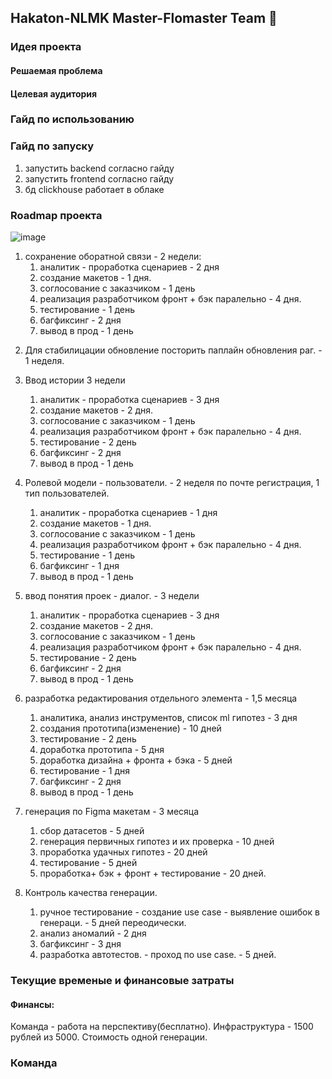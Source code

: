 ## Hakaton-NLMK Master-Flomaster Team 👋

### Идея проекта
#### Решаемая проблема
#### Целевая аудитория
### Гайд по использованию
### Гайд по запуску 
1) запустить backend cогласно гайду
2) запустить frontend cогласно гайду
3) бд clickhouse работает в облаке
### Roadmap проекта
![image](https://github.com/user-attachments/assets/6f46804b-bcd6-4e0a-b98c-6c86c96efbca)
1. сохранение оборатной связи - 2 недели:
	1) аналитик - проработка сценариев - 2 дня
	2) создание макетов - 1 дня.
	3) соглосование с заказчиком - 1 день
	4) реализация  разработчиком фронт + бэк паралельно - 4 дня.
	5) тестирование - 1 день
	6) багфиксинг - 2 дня
	7) вывод в прод - 1 день
2) Для стабилицации обновление посторить паплайн обновления раг. -  1 неделя.
3) Ввод истории 3 недели
	1) аналитик - проработка сценариев - 3 дня
	2) создание макетов - 2 дня.
	3) соглосование с заказчиком - 1 день
	4) реализация  разработчиком фронт + бэк паралельно - 4 дня.
	5) тестирование - 2 день
	6) багфиксинг - 2 дня
	7) вывод в прод - 1 день
4) Ролевой модели - пользователи. - 2 неделя по почте регистрация, 1 тип пользователей.
	1) аналитик - проработка сценариев - 1 дня
	2) создание макетов - 1 дня.
	3) соглосование с заказчиком - 1 день
	4) реализация  разработчиком фронт + бэк паралельно - 4 дня.
	5) тестирование - 1 день
	6) багфиксинг - 1 дня
	7) вывод в прод - 1 день
5) ввод понятия проек - диалог. - 3 недели
	1) аналитик - проработка сценариев - 3 дня
	2) создание макетов - 2 дня.
	3) соглосование с заказчиком - 1 день
	4) реализация  разработчиком фронт + бэк паралельно - 4 дня.
	5) тестирование - 2 день
	6) багфиксинг - 2 дня
	7) вывод в прод - 1 день
6) разработка редактирования отдельного элемента - 1,5 месяца
	1) аналитика, анализ инструментов, список ml гипотез - 3 дня 
	2) создания прототипа(изменение) - 10 дней
	3) тестирование - 2 день
	4) доработка прототипа - 5 дня
	5) доработка дизайна + фронта + бэка - 5 дней
	6) тестирование - 1 дня
	7) багфиксинг - 2 дня
	8) вывод в прод - 1 день
7) генерация по Figma макетам - 3 месяца
	1) сбор датасетов - 5 дней
	1) генерация первичных гипотез и их проверка - 10 дней 
	2) проработка удачных гипотез - 20 дней
	3) тестирование - 5 дней
	4) проработка+ бэк + фронт + тестирование - 20 дней.

0) Контроль качества генерации.
   1) ручное тестирование - создание use case - выявление ошибок в генераци. - 5 дней переодически.
   2) анализ аномалий - 2 дня
   3) багфиксинг - 3 дня
   4) разработка автотестов. - проход по use case. - 5 дней.
### Текущие временые и финансовые затраты 
#### Финансы:
Команда - работа на перспективу(бесплатно).
Инфраструктура - 1500 рублей из 5000.
Стоимость одной генерации.
### Команда



<!--

**Here are some ideas to get you started:**

🙋‍♀️ A short introduction - what is your organization all about?
🌈 Contribution guidelines - how can the community get involved?
👩‍💻 Useful resources - where can the community find your docs? Is there anything else the community should know?
🍿 Fun facts - what does your team eat for breakfast?
🧙 Remember, you can do mighty things with the power of [Markdown](https://docs.github.com/github/writing-on-github/getting-started-with-writing-and-formatting-on-github/basic-writing-and-formatting-syntax)
-->

